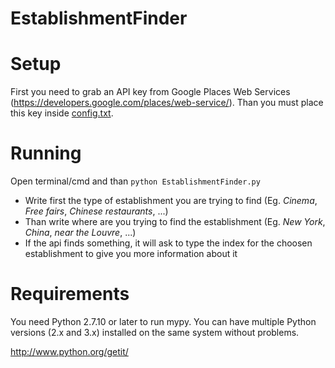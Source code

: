 # EstablishmentFinder
# Setup
First you need to grab an API key from Google Places Web Services (https://developers.google.com/places/web-service/). Than you must place this key inside [config.txt](config.txt).

# Running
Open terminal/cmd and than `python EstablishmentFinder.py`
- Write first the type of establishment you are trying to find (Eg. *Cinema*, *Free fairs*, *Chinese restaurants*, ...)
- Than write where are you trying to find the establishment (Eg. *New York*, *China*, *near the Louvre*, ...)
- If the api finds something, it will ask to type the index for the choosen establishment to give you more information about it

# Requirements
You need Python 2.7.10 or later to run mypy. You can have multiple Python versions (2.x and 3.x) installed on the same system without problems.

http://www.python.org/getit/

